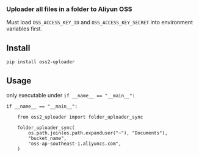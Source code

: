 ### Uploader all files in a folder to Aliyun OSS

Must load `OSS_ACCESS_KEY_ID` and `OSS_ACCESS_KEY_SECRET` into environment variables first.

## Install

`pip install oss2-uploader`

## Usage

only executable under `if __name__ == "__main__":`

```
if __name__ == "__main__":

    from oss2_uploader import folder_uploader_sync

    folder_uploader_sync(
        os.path.join(os.path.expanduser("~"), "Documents"),
        "bucket_name",
        "oss-ap-southeast-1.aliyuncs.com",
    )
```